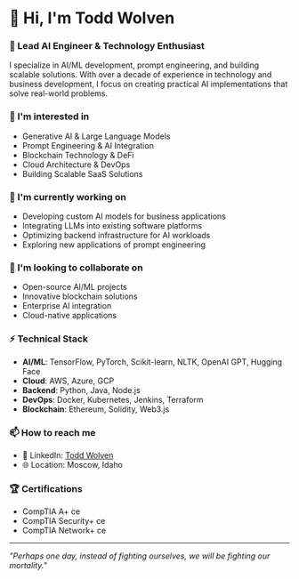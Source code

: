 # 👋 Hi, I'm Todd Wolven

### 🔭 Lead AI Engineer & Technology Enthusiast

I specialize in AI/ML development, prompt engineering, and building scalable solutions. With over a decade of experience in technology and business development, I focus on creating practical AI implementations that solve real-world problems.

### 👀 I'm interested in
- Generative AI & Large Language Models
- Prompt Engineering & AI Integration
- Blockchain Technology & DeFi
- Cloud Architecture & DevOps
- Building Scalable SaaS Solutions

### 🌱 I'm currently working on
- Developing custom AI models for business applications
- Integrating LLMs into existing software platforms
- Optimizing backend infrastructure for AI workloads
- Exploring new applications of prompt engineering

### 💞️ I'm looking to collaborate on
- Open-source AI/ML projects
- Innovative blockchain solutions
- Enterprise AI integration
- Cloud-native applications

### ⚡ Technical Stack
- **AI/ML**: TensorFlow, PyTorch, Scikit-learn, NLTK, OpenAI GPT, Hugging Face
- **Cloud**: AWS, Azure, GCP
- **Backend**: Python, Java, Node.js
- **DevOps**: Docker, Kubernetes, Jenkins, Terraform
- **Blockchain**: Ethereum, Solidity, Web3.js

### 📫 How to reach me
- 💼 LinkedIn: [Todd Wolven](https://www.linkedin.com/in/todd-wolven)
- 🌐 Location: Moscow, Idaho

### 🏆 Certifications
- CompTIA A+ ce
- CompTIA Security+ ce
- CompTIA Network+ ce

---

*"Perhaps one day, instead of fighting ourselves, we will be fighting our mortality."*
